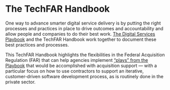 # The TechFAR Handbook

One way to advance smarter digital service delivery is by putting the right processes and practices in place to drive outcomes and accountability and allow people and companies to do their best work.  [The Digital Services Playbook](http://playbook.cio/gov "The Digital Services Playbook") and the TechFAR Handbook work together to document these best practices and processes. 

This TechFAR Handbook highlights the flexibilities in the Federal Acquisition Regulation (FAR) that can help agencies implement [“plays” from the Playbook](http://playbook.cio/gov "The Digital Services Playbook") that would be accomplished with acquisition support — with a particular focus on how to use contractors to support an iterative, customer-driven software development process, as is routinely done in the private sector.